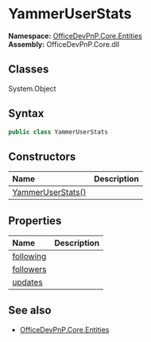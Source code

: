 # YammerUserStats

**Namespace:** [OfficeDevPnP.Core.Entities](OfficeDevPnP.Core.Entities.md)  
**Assembly:** OfficeDevPnP.Core.dll  
## Classes
System.Object  
## Syntax
```C#
public class YammerUserStats
```
## Constructors
|**Name**|**Description**|
|:-----|:-----|
| [YammerUserStats()](YammerUserStatsconstructor1details.md) | 
## Properties
|**Name**|**Description**|
|:-----|:-----|
| [following](YammerUserStats.following.md) | 
| [followers](YammerUserStats.followers.md) | 
| [updates](YammerUserStats.updates.md) | 
## See also
- [OfficeDevPnP.Core.Entities](OfficeDevPnP.Core.Entities.md)
